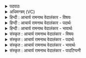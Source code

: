 <details><summary>पदपाठः</summary>

ऊ꣡र्जः꣢। न꣡पा꣢꣯तम्। सः। हि꣣न꣢। अ꣣य꣢म्। अ꣣स्म꣢युः। दा꣡शे꣢꣯म। ह꣣व्य꣢꣯दातये। ह꣣व्य꣢। दा꣣तये। भु꣡व꣢꣯त्। वा꣡जे꣢꣯षु। अ꣣वि꣢ता। भु꣡व꣢꣯त्। वृ꣣धे꣢। उ꣣त꣢। त्रा꣣ता꣢। त꣣नू꣡ना꣢म्। ७०४।
</details>

<details><summary>अधिमन्त्रम् (VC)</summary>

- अग्निः
- शंयुर्बार्हस्पत्यः
- प्रगाथः(विषमा बृहती, समा सतोबृहती)
- पञ्चमः
</details>

<details><summary>हिन्दी : आचार्य रामनाथ वेदालंकार - विषयः</summary>

अगले मन्त्र में परमेश्वर की कामना की गयी है।
</details>

<details><summary>हिन्दी : आचार्य रामनाथ वेदालंकार - पदार्थः</summary>

पदार्थान्वयभाषाः -  (ऊर्जः)बल के(नपातम्)न गिरने देनेवाले परमेश्वर की,मैं(प्रप्र शंसिषम्)पुनः पुनः प्रशंसा करता हूँ।(सः अयम्)वह यह(हिन)निश्चय ही(अस्मयुः)हमसे प्रीति करनेवाला है।(हव्यदातये)देने योग्य सद्गुण आदि के दाता उस परमेश्वर के लिये,हम(दाशेम)आत्मसमर्पण करें। वह(वाजेषु)देवासुरसंग्रामों में,हमारा(अविता)रक्षक(भुवत्)होवे, (वृधः)वृद्धिकर्ता(भुवत्)होवे, (उत्)और(तनूनाम्)हमारे अन्नमय प्राणमय,मनोमय आदि शरीरों का(त्राता)त्राणकर्ता,होवे ॥२॥
</details>

<details><summary>हिन्दी : आचार्य रामनाथ वेदालंकार - भावार्थः</summary>

भावार्थभाषाः -  मनुष्यों को योग्य है कि परमात्मा को आत्मसमर्पण करके महान् कल्याण प्राप्त करें ॥२॥
</details>

<details><summary>संस्कृत : आचार्य रामनाथ वेदालंकार - विषयः</summary>

अथ परमेश्वरं कामयते।
</details>

<details><summary>संस्कृत : आचार्य रामनाथ वेदालंकार - पदार्थः</summary>

पदार्थान्वयभाषाः -  (ऊर्जः)बलस्य(नपातम्)न पातयितारम् अग्निं परमेश्वरम्,अहम्(प्रप्र शंसिषम्)पुनः पुनः प्रशंसामि।[प्रप्र शंसिषम् इति पूर्वमन्त्रादाकृष्यते।] (सः अयम्)स एषः(हिन२)निश्चयेन(अस्मयुः)अस्मान् कामयमानः अस्ति।(हव्यदातये)दातव्यानां सद्गुणादीनां दात्रे तस्मै परमेश्वराय,वयम्(दाशेम)आत्मानं समर्पयेम।[हव्यानां दातिः दानं यस्मात् स हव्यदातिः। बहुव्रीहौ पूर्वपदप्रकृतिस्वरः।]सः(वाजेषु)देवासुरसंग्रामेषु,अस्माकम्(अविता)रक्षकः(भुवत्)भवेत्, (वृधः)वर्धकः, (भुवत्)भवेत्, (उत)अपि च(तनूनाम्)अस्माकम् अन्नमयप्राणमयमनोमयादिदेहानाम्(त्राता)त्राणकर्ता,भुवत् भवेत् ॥२॥३
</details>

<details><summary>संस्कृत : आचार्य रामनाथ वेदालंकार - भावार्थः</summary>

भावार्थभाषाः -  मनुष्याः स्वात्मानं परमात्मने समर्प्य कल्याणं प्राप्तुमर्हन्ति ॥२॥
</details>

<details><summary>संस्कृत : आचार्य रामनाथ वेदालंकार - पादटिप्पनी</summary>

टिप्पणी:   १. ऋ० ६।४८।२, य० २७।४४। २. हिन इति निपातद्वयसमुदायो हीत्यस्यार्थे—इति सा०। (हिन) खलु—इति ऋ० ६।४८।२ भाष्ये द०। हिनः हितो मनुष्यः हीनायुर्हीनशक्तिर्हीनप्रज्ञो वा इति वि०। ३. दयानन्दर्षिर्मन्त्रमिममृग्भाष्ये राजप्रजाविषये यजुर्भाष्ये च गुरुविद्यार्थिविषये व्याख्यातवान्।
</details>